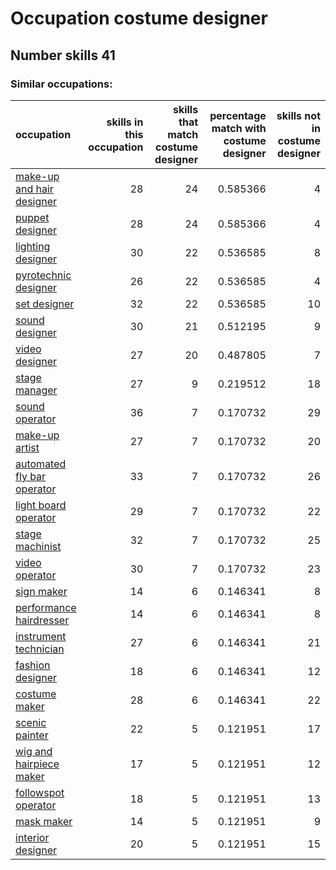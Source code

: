 # Occupation costume designer
## Number skills 41
### Similar occupations:
| occupation                                                  |   skills in this occupation |   skills that match costume designer |   percentage match with costume designer |   skills not in costume designer |
|:------------------------------------------------------------|----------------------------:|-------------------------------------:|-----------------------------------------:|---------------------------------:|
| [make-up and hair designer](make-up_and_hair_designer.md)   |                          28 |                                   24 |                                 0.585366 |                                4 |
| [puppet designer](puppet_designer.md)                       |                          28 |                                   24 |                                 0.585366 |                                4 |
| [lighting designer](lighting_designer.md)                   |                          30 |                                   22 |                                 0.536585 |                                8 |
| [pyrotechnic designer](pyrotechnic_designer.md)             |                          26 |                                   22 |                                 0.536585 |                                4 |
| [set designer](set_designer.md)                             |                          32 |                                   22 |                                 0.536585 |                               10 |
| [sound designer](sound_designer.md)                         |                          30 |                                   21 |                                 0.512195 |                                9 |
| [video designer](video_designer.md)                         |                          27 |                                   20 |                                 0.487805 |                                7 |
| [stage manager](stage_manager.md)                           |                          27 |                                    9 |                                 0.219512 |                               18 |
| [sound operator](sound_operator.md)                         |                          36 |                                    7 |                                 0.170732 |                               29 |
| [make-up artist](make-up_artist.md)                         |                          27 |                                    7 |                                 0.170732 |                               20 |
| [automated fly bar operator](automated_fly_bar_operator.md) |                          33 |                                    7 |                                 0.170732 |                               26 |
| [light board operator](light_board_operator.md)             |                          29 |                                    7 |                                 0.170732 |                               22 |
| [stage machinist](stage_machinist.md)                       |                          32 |                                    7 |                                 0.170732 |                               25 |
| [video operator](video_operator.md)                         |                          30 |                                    7 |                                 0.170732 |                               23 |
| [sign maker](sign_maker.md)                                 |                          14 |                                    6 |                                 0.146341 |                                8 |
| [performance hairdresser](performance_hairdresser.md)       |                          14 |                                    6 |                                 0.146341 |                                8 |
| [instrument technician](instrument_technician.md)           |                          27 |                                    6 |                                 0.146341 |                               21 |
| [fashion designer](fashion_designer.md)                     |                          18 |                                    6 |                                 0.146341 |                               12 |
| [costume maker](costume_maker.md)                           |                          28 |                                    6 |                                 0.146341 |                               22 |
| [scenic painter](scenic_painter.md)                         |                          22 |                                    5 |                                 0.121951 |                               17 |
| [wig and hairpiece maker](wig_and_hairpiece_maker.md)       |                          17 |                                    5 |                                 0.121951 |                               12 |
| [followspot operator](followspot_operator.md)               |                          18 |                                    5 |                                 0.121951 |                               13 |
| [mask maker](mask_maker.md)                                 |                          14 |                                    5 |                                 0.121951 |                                9 |
| [interior designer](interior_designer.md)                   |                          20 |                                    5 |                                 0.121951 |                               15 |
